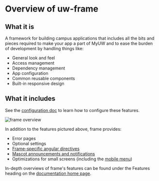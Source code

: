 # Overview of uw-frame

## What it is

A framework for building campus applications that includes all the bits and pieces required to make your app a part of MyUW and to ease the burden of
development by handling things like:

+ General look and feel
+ Access management
+ Dependency management
+ App configuration
+ Common reusable components
+ Built-in responsive design

## What it includes

See the [configuration doc](configuration.md) to learn how to configure these features.

<img src="img/frame-overview.png" alt="frame overview">


In addition to the features pictured above, frame provides:

+ Error pages
+ Optional settings
+ [Frame-specific angular directives](directives.md)
+ [Mascot announcements and notifications](announcements.md)
+ Optimizations for small screens (including the [mobile menu](img/mobile-menu.png))

In-depth overviews of frame's features can be found under the Features heading on the [documentation home page](README.md).
